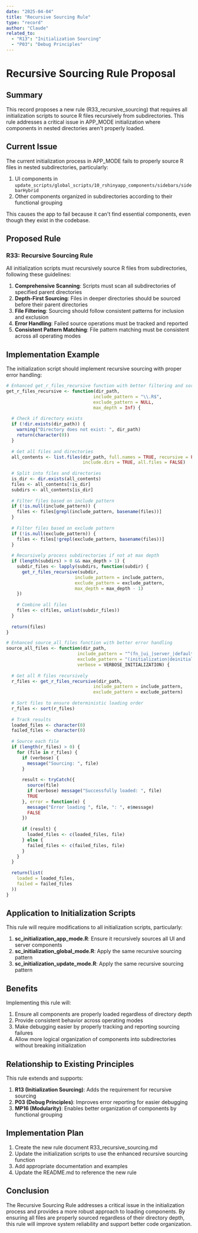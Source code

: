 ```yaml
---
date: "2025-04-04"
title: "Recursive Sourcing Rule"
type: "record"
author: "Claude"
related_to:
  - "R13": "Initialization Sourcing"
  - "P03": "Debug Principles"
---
```


# Recursive Sourcing Rule Proposal

## Summary

This record proposes a new rule (R33_recursive_sourcing) that requires all initialization scripts to source R files recursively from subdirectories. This rule addresses a critical issue in APP_MODE initialization where components in nested directories aren't properly loaded.

## Current Issue

The current initialization process in APP_MODE fails to properly source R files in nested subdirectories, particularly:

1. UI components in `update_scripts/global_scripts/10_rshinyapp_components/sidebars/sidebarHybrid`
2. Other components organized in subdirectories according to their functional grouping

This causes the app to fail because it can't find essential components, even though they exist in the codebase.

## Proposed Rule

### R33: Recursive Sourcing Rule

All initialization scripts must recursively source R files from subdirectories, following these guidelines:

1. **Comprehensive Scanning**: Scripts must scan all subdirectories of specified parent directories
2. **Depth-First Sourcing**: Files in deeper directories should be sourced before their parent directories
3. **File Filtering**: Sourcing should follow consistent patterns for inclusion and exclusion
4. **Error Handling**: Failed source operations must be tracked and reported
5. **Consistent Pattern Matching**: File pattern matching must be consistent across all operating modes

## Implementation Example

The initialization script should implement recursive sourcing with proper error handling:

```r
# Enhanced get_r_files_recursive function with better filtering and sorting
get_r_files_recursive <- function(dir_path, 
                                 include_pattern = "\\.R$", 
                                 exclude_pattern = NULL,
                                 max_depth = Inf) {
  
  # Check if directory exists
  if (!dir.exists(dir_path)) {
    warning("Directory does not exist: ", dir_path)
    return(character(0))
  }
  
  # Get all files and directories
  all_contents <- list.files(dir_path, full.names = TRUE, recursive = FALSE, 
                             include.dirs = TRUE, all.files = FALSE)
  
  # Split into files and directories
  is_dir <- dir.exists(all_contents)
  files <- all_contents[!is_dir]
  subdirs <- all_contents[is_dir]
  
  # Filter files based on include pattern
  if (!is.null(include_pattern)) {
    files <- files[grepl(include_pattern, basename(files))]
  }
  
  # Filter files based on exclude pattern
  if (!is.null(exclude_pattern)) {
    files <- files[!grepl(exclude_pattern, basename(files))]
  }
  
  # Recursively process subdirectories if not at max depth
  if (length(subdirs) > 0 && max_depth > 1) {
    subdir_files <- lapply(subdirs, function(subdir) {
      get_r_files_recursive(subdir, 
                          include_pattern = include_pattern,
                          exclude_pattern = exclude_pattern,
                          max_depth = max_depth - 1)
    })
    
    # Combine all files
    files <- c(files, unlist(subdir_files))
  }
  
  return(files)
}

# Enhanced source_all_files function with better error handling
source_all_files <- function(dir_path, 
                           include_pattern = "^(fn_|ui_|server_|defaults_).*\\.R$",
                           exclude_pattern = "(initialization|deinitialization)",
                           verbose = VERBOSE_INITIALIZATION) {
  
  # Get all R files recursively
  r_files <- get_r_files_recursive(dir_path, 
                                 include_pattern = include_pattern,
                                 exclude_pattern = exclude_pattern)
  
  # Sort files to ensure deterministic loading order
  r_files <- sort(r_files)
  
  # Track results
  loaded_files <- character(0)
  failed_files <- character(0)
  
  # Source each file
  if (length(r_files) > 0) {
    for (file in r_files) {
      if (verbose) {
        message("Sourcing: ", file)
      }
      
      result <- tryCatch({
        source(file)
        if (verbose) message("Successfully loaded: ", file)
        TRUE
      }, error = function(e) {
        message("Error loading ", file, ": ", e$message)
        FALSE
      })
      
      if (result) {
        loaded_files <- c(loaded_files, file)
      } else {
        failed_files <- c(failed_files, file)
      }
    }
  }
  
  return(list(
    loaded = loaded_files,
    failed = failed_files
  ))
}
```

## Application to Initialization Scripts

This rule will require modifications to all initialization scripts, particularly:

1. **sc_initialization_app_mode.R**: Ensure it recursively sources all UI and server components
2. **sc_initialization_global_mode.R**: Apply the same recursive sourcing pattern
3. **sc_initialization_update_mode.R**: Apply the same recursive sourcing pattern

## Benefits

Implementing this rule will:

1. Ensure all components are properly loaded regardless of directory depth
2. Provide consistent behavior across operating modes
3. Make debugging easier by properly tracking and reporting sourcing failures
4. Allow more logical organization of components into subdirectories without breaking initialization

## Relationship to Existing Principles

This rule extends and supports:

1. **R13 (Initialization Sourcing)**: Adds the requirement for recursive sourcing
2. **P03 (Debug Principles)**: Improves error reporting for easier debugging
3. **MP16 (Modularity)**: Enables better organization of components by functional grouping

## Implementation Plan

1. Create the new rule document R33_recursive_sourcing.md
2. Update the initialization scripts to use the enhanced recursive sourcing function
3. Add appropriate documentation and examples
4. Update the README.md to reference the new rule

## Conclusion

The Recursive Sourcing Rule addresses a critical issue in the initialization process and provides a more robust approach to loading components. By ensuring all files are properly sourced regardless of their directory depth, this rule will improve system reliability and support better code organization.